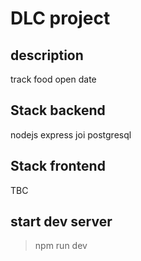 # DLC project

## description
track food open date 

## Stack backend
nodejs
express
joi
postgresql

## Stack frontend
TBC

## start dev server
> npm run dev